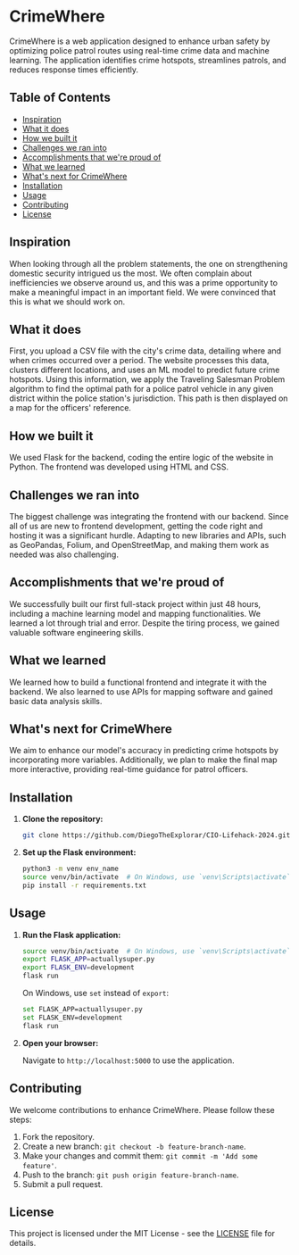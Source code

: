 # CrimeWhere

CrimeWhere is a web application designed to enhance urban safety by optimizing police patrol routes using real-time crime data and machine learning. The application identifies crime hotspots, streamlines patrols, and reduces response times efficiently.

## Table of Contents

- [Inspiration](#inspiration)
- [What it does](#what-it-does)
- [How we built it](#how-we-built-it)
- [Challenges we ran into](#challenges-we-ran-into)
- [Accomplishments that we're proud of](#accomplishments-that-were-proud-of)
- [What we learned](#what-we-learned)
- [What's next for CrimeWhere](#whats-next-for-crimewhere)
- [Installation](#installation)
- [Usage](#usage)
- [Contributing](#contributing)
- [License](#license)

## Inspiration

When looking through all the problem statements, the one on strengthening domestic security intrigued us the most. We often complain about inefficiencies we observe around us, and this was a prime opportunity to make a meaningful impact in an important field. We were convinced that this is what we should work on.

## What it does

First, you upload a CSV file with the city's crime data, detailing where and when crimes occurred over a period. The website processes this data, clusters different locations, and uses an ML model to predict future crime hotspots. Using this information, we apply the Traveling Salesman Problem algorithm to find the optimal path for a police patrol vehicle in any given district within the police station's jurisdiction. This path is then displayed on a map for the officers' reference.

## How we built it

We used Flask for the backend, coding the entire logic of the website in Python. The frontend was developed using HTML and CSS.

## Challenges we ran into

The biggest challenge was integrating the frontend with our backend. Since all of us are new to frontend development, getting the code right and hosting it was a significant hurdle. Adapting to new libraries and APIs, such as GeoPandas, Folium, and OpenStreetMap, and making them work as needed was also challenging.

## Accomplishments that we're proud of

We successfully built our first full-stack project within just 48 hours, including a machine learning model and mapping functionalities. We learned a lot through trial and error. Despite the tiring process, we gained valuable software engineering skills.

## What we learned

We learned how to build a functional frontend and integrate it with the backend. We also learned to use APIs for mapping software and gained basic data analysis skills.

## What's next for CrimeWhere

We aim to enhance our model's accuracy in predicting crime hotspots by incorporating more variables. Additionally, we plan to make the final map more interactive, providing real-time guidance for patrol officers.

## Installation

1. **Clone the repository:**

   ```bash
   git clone https://github.com/DiegoTheExplorar/CIO-Lifehack-2024.git
   ```

2. **Set up the Flask environment:**

   ```bash
   python3 -m venv env_name
   source venv/bin/activate  # On Windows, use `venv\Scripts\activate`
   pip install -r requirements.txt
   ```

## Usage

1. **Run the Flask application:**

   ```bash
   source venv/bin/activate  # On Windows, use `venv\Scripts\activate`
   export FLASK_APP=actuallysuper.py
   export FLASK_ENV=development
   flask run
   ```

   On Windows, use `set` instead of `export`:

   ```bash
   set FLASK_APP=actuallysuper.py
   set FLASK_ENV=development
   flask run
   ```

2. **Open your browser:**

   Navigate to `http://localhost:5000` to use the application.

## Contributing

We welcome contributions to enhance CrimeWhere. Please follow these steps:

1. Fork the repository.
2. Create a new branch: `git checkout -b feature-branch-name`.
3. Make your changes and commit them: `git commit -m 'Add some feature'`.
4. Push to the branch: `git push origin feature-branch-name`.
5. Submit a pull request.

## License

This project is licensed under the MIT License - see the [LICENSE](LICENSE) file for details.
